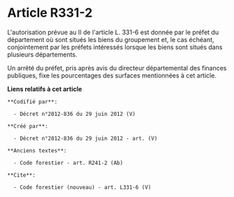 # Article R331-2

L'autorisation prévue au II de l'article L. 331-6 est donnée par le préfet du département où sont situés les biens du
groupement et, le cas échéant, conjointement par les préfets intéressés lorsque les biens sont situés dans plusieurs
départements. 

Un arrêté du préfet, pris après avis du directeur départemental des finances publiques, fixe les pourcentages des surfaces
mentionnées à cet article.

**Liens relatifs à cet article**

	**Codifié par**:

	  - Décret n°2012-836 du 29 juin 2012 (V)

	**Créé par**:

	  - Décret n°2012-836 du 29 juin 2012 - art. (V)

	**Anciens textes**:

	  - Code forestier - art. R241-2 (Ab)

	**Cite**:

	  - Code forestier (nouveau) - art. L331-6 (V)
